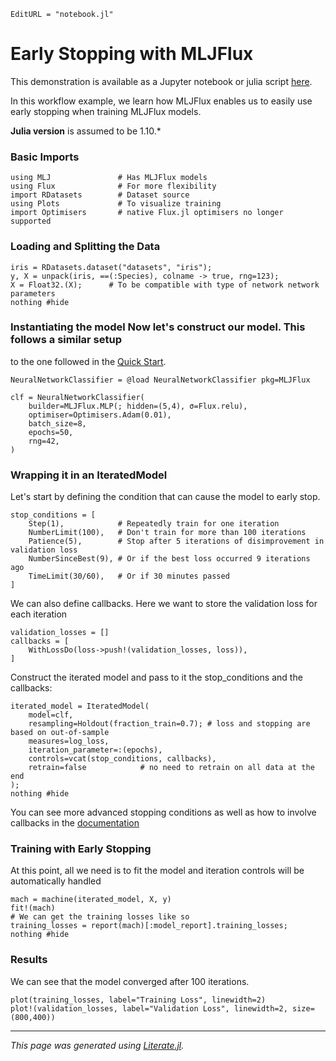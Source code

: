 ```@meta
EditURL = "notebook.jl"
```

# Early Stopping with MLJFlux

This demonstration is available as a Jupyter notebook or julia script
[here](https://github.com/FluxML/MLJFlux.jl/tree/dev/docs/src/common_workflows/early_stopping).

In this workflow example, we learn how MLJFlux enables us to easily use early stopping
when training MLJFlux models.

**Julia version** is assumed to be 1.10.*

### Basic Imports

````@example early_stopping
using MLJ               # Has MLJFlux models
using Flux              # For more flexibility
import RDatasets        # Dataset source
using Plots             # To visualize training
import Optimisers       # native Flux.jl optimisers no longer supported
````

### Loading and Splitting the Data

````@example early_stopping
iris = RDatasets.dataset("datasets", "iris");
y, X = unpack(iris, ==(:Species), colname -> true, rng=123);
X = Float32.(X);      # To be compatible with type of network network parameters
nothing #hide
````

### Instantiating the model Now let's construct our model. This follows a similar setup
to the one followed in the [Quick Start](../../index.md#Quick-Start).

````@example early_stopping
NeuralNetworkClassifier = @load NeuralNetworkClassifier pkg=MLJFlux

clf = NeuralNetworkClassifier(
    builder=MLJFlux.MLP(; hidden=(5,4), σ=Flux.relu),
    optimiser=Optimisers.Adam(0.01),
    batch_size=8,
    epochs=50,
    rng=42,
)
````

### Wrapping it in an IteratedModel

Let's start by defining the condition that can cause the model to early stop.

````@example early_stopping
stop_conditions = [
    Step(1),            # Repeatedly train for one iteration
    NumberLimit(100),   # Don't train for more than 100 iterations
    Patience(5),        # Stop after 5 iterations of disimprovement in validation loss
    NumberSinceBest(9), # Or if the best loss occurred 9 iterations ago
    TimeLimit(30/60),   # Or if 30 minutes passed
]
````

We can also define callbacks. Here we want to store the validation loss for each iteration

````@example early_stopping
validation_losses = []
callbacks = [
    WithLossDo(loss->push!(validation_losses, loss)),
]
````

Construct the iterated model and pass to it the stop_conditions and the callbacks:

````@example early_stopping
iterated_model = IteratedModel(
    model=clf,
    resampling=Holdout(fraction_train=0.7); # loss and stopping are based on out-of-sample
    measures=log_loss,
    iteration_parameter=:(epochs),
    controls=vcat(stop_conditions, callbacks),
    retrain=false            # no need to retrain on all data at the end
);
nothing #hide
````

You can see more advanced stopping conditions as well as how to involve callbacks in the
[documentation](https://juliaai.github.io/MLJ.jl/stable/controlling_iterative_models/#Controlling-Iterative-Models)

### Training with Early Stopping

At this point, all we need is to fit the model and iteration controls will be
automatically handled

````@example early_stopping
mach = machine(iterated_model, X, y)
fit!(mach)
# We can get the training losses like so
training_losses = report(mach)[:model_report].training_losses;
nothing #hide
````

### Results

We can see that the model converged after 100 iterations.

````@example early_stopping
plot(training_losses, label="Training Loss", linewidth=2)
plot!(validation_losses, label="Validation Loss", linewidth=2, size=(800,400))
````

---

*This page was generated using [Literate.jl](https://github.com/fredrikekre/Literate.jl).*

